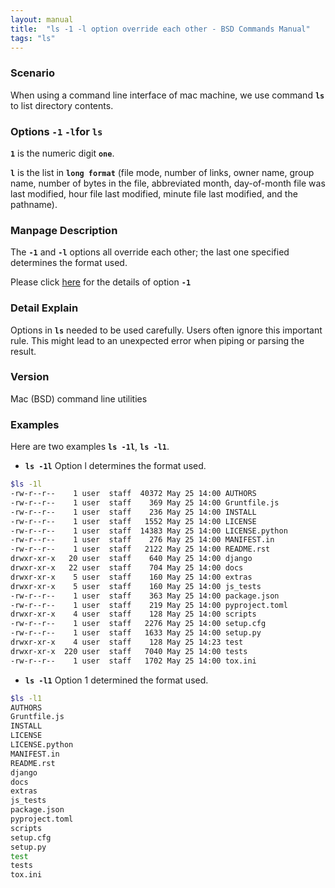 ```yaml
---
layout: manual
title:  "ls -1 -l option override each other - BSD Commands Manual"
tags: "ls"
---
```


### Scenario
When using a command line interface of mac machine, we use command __`ls`__ to list directory contents.

### Options `-1` `-l`for `ls` 
__`1`__ is the numeric digit __`one`__.

__`l`__ is the list in __`long format`__ (file mode, number of links, owner name, group name, number of bytes in the file, abbreviated month, day-of-month file was last modified, hour file last modified, minute file last modified, and the pathname).

### Manpage Description
The __`-1`__ and __`-l`__ options all override each other; the last one specified determines the format used.

Please click [here](https://clidetail.com/manuals/ls1/) for the details of option __`-1`__

### Detail Explain

Options in __`ls`__ needed to be used carefully. Users often ignore this important rule. This might lead to an unexpected error when piping or parsing the result. 

### Version
Mac (BSD) command line utilities

### Examples
Here are two examples __`ls -1l`__, __`ls -l1`__.

- __`ls -1l`__ Option l determines the format used.

```bash
$ls -1l
-rw-r--r--    1 user  staff  40372 May 25 14:00 AUTHORS
-rw-r--r--    1 user  staff    369 May 25 14:00 Gruntfile.js
-rw-r--r--    1 user  staff    236 May 25 14:00 INSTALL
-rw-r--r--    1 user  staff   1552 May 25 14:00 LICENSE
-rw-r--r--    1 user  staff  14383 May 25 14:00 LICENSE.python
-rw-r--r--    1 user  staff    276 May 25 14:00 MANIFEST.in
-rw-r--r--    1 user  staff   2122 May 25 14:00 README.rst
drwxr-xr-x   20 user  staff    640 May 25 14:00 django
drwxr-xr-x   22 user  staff    704 May 25 14:00 docs
drwxr-xr-x    5 user  staff    160 May 25 14:00 extras
drwxr-xr-x    5 user  staff    160 May 25 14:00 js_tests
-rw-r--r--    1 user  staff    363 May 25 14:00 package.json
-rw-r--r--    1 user  staff    219 May 25 14:00 pyproject.toml
drwxr-xr-x    4 user  staff    128 May 25 14:00 scripts
-rw-r--r--    1 user  staff   2276 May 25 14:00 setup.cfg
-rw-r--r--    1 user  staff   1633 May 25 14:00 setup.py
drwxr-xr-x    4 user  staff    128 May 25 14:23 test
drwxr-xr-x  220 user  staff   7040 May 25 14:00 tests
-rw-r--r--    1 user  staff   1702 May 25 14:00 tox.ini
```

- __`ls -l1`__ Option 1 determined the format used.

```bash
$ls -l1 
AUTHORS
Gruntfile.js
INSTALL
LICENSE
LICENSE.python
MANIFEST.in
README.rst
django
docs
extras
js_tests
package.json
pyproject.toml
scripts
setup.cfg
setup.py
test
tests
tox.ini
```


